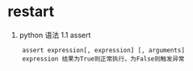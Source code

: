 # restart

1. python 语法
1.1 assert
```
    assert expression[, expression] [, arguments]
    expression 结果为True则正常执行，为False则触发异常
```
